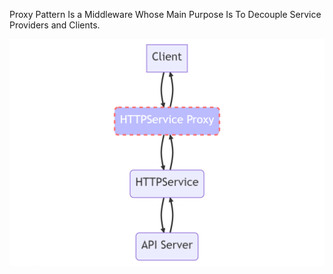 Proxy Pattern Is a Middleware Whose Main Purpose Is To Decouple Service Providers and Clients.

<img src="https://github.com/arisromil/arisromil.github.io/blob/main/assets/ProxyTypescriptFlow.png"  />

